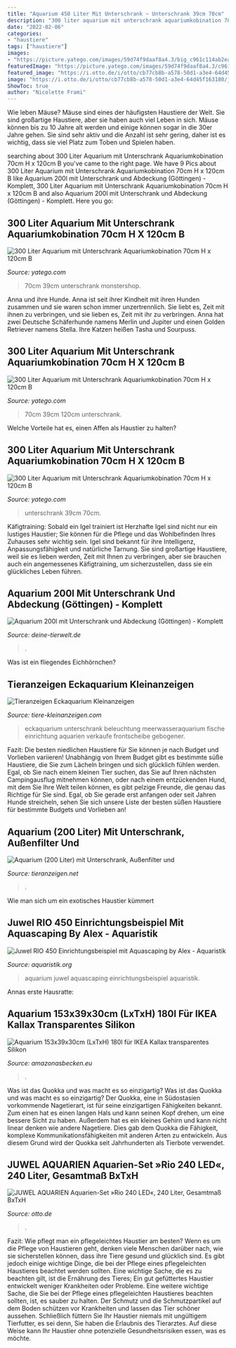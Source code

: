 ```yaml
---
title: "Aquarium 450 Liter Mit Unterschrank ~ Unterschrank 39cm 70cm"
description: "300 liter aquarium mit unterschrank aquariumkobination 70cm h x 120cm b"
date: "2022-02-06"
categories:
- "haustiere"
tags: ["haustiere"]
images:
- "https://picture.yatego.com/images/59d74f9daaf8a4.3/big_c961c114ab2eafc6642228334e76d61c-kqh/300-liter-aquarium-mit-unterschrank-aquariumkobination-70cm-h-x-120cm-b-x-39cm-t.jpg"
featuredImage: "https://picture.yatego.com/images/59d74f9daaf8a4.3/c961c114ab2eafc6642228334e76d61c-kqh/300-liter-aquarium-mit-unterschrank-aquariumkobination-70cm-h-x-120cm-b-x-39cm-t.jpg"
featured_image: "https://i.otto.de/i/otto/cb77cb8b-a578-50d1-a3e4-64d45f163180/juwel-aquarien-aquarien-set-rio-240-led-240-liter-gesamtmass-bxtxh-121x41x128-cm-schwarz.jpg?$formatz$"
image: "https://i.otto.de/i/otto/cb77cb8b-a578-50d1-a3e4-64d45f163180/juwel-aquarien-aquarien-set-rio-240-led-240-liter-gesamtmass-bxtxh-121x41x128-cm-schwarz.jpg?$formatz$"
ShowToc: true
author: "Nicolette Frami"
---
```



Wie leben Mäuse?
Mäuse sind eines der häufigsten Haustiere der Welt. Sie sind großartige Haustiere, aber sie haben auch viel Leben in sich. Mäuse können bis zu 10 Jahre alt werden und einige können sogar in die 30er Jahre gehen. Sie sind sehr aktiv und die Anzahl ist sehr gering, daher ist es wichtig, dass sie viel Platz zum Toben und Spielen haben.

	

		
searching about 300 Liter Aquarium mit Unterschrank Aquariumkobination 70cm H x 120cm B you've came to the right page. We have 9 Pics about 300 Liter Aquarium mit Unterschrank Aquariumkobination 70cm H x 120cm B like Aquarium 200l mit Unterschrank und Abdeckung (Göttingen) - Komplett, 300 Liter Aquarium mit Unterschrank Aquariumkobination 70cm H x 120cm B and also Aquarium 200l mit Unterschrank und Abdeckung (Göttingen) - Komplett. Here you go:
		
    
## 300 Liter Aquarium Mit Unterschrank Aquariumkobination 70cm H X 120cm B

<img loading=lazy src="https://picture.yatego.com/images/59d74f9daaf8a4.3/big_c961c114ab2eafc6642228334e76d61c-kqh/300-liter-aquarium-mit-unterschrank-aquariumkobination-70cm-h-x-120cm-b-x-39cm-t.jpg" onerror="this.onerror=null;this.src='https://tse1.mm.bing.net/th?id=OIP.ZmoIofpj7w0DUFNbj0OAmwHaHa&amp;pid=15.1';" alt="300 Liter Aquarium mit Unterschrank Aquariumkobination 70cm H x 120cm B">

_Source: yatego.com_

>70cm 39cm unterschrank monstershop. 

	

Anna und ihre Hunde.
Anna ist seit ihrer Kindheit mit ihren Hunden zusammen und sie waren schon immer unzertrennlich. Sie liebt es, Zeit mit ihnen zu verbringen, und sie lieben es, Zeit mit ihr zu verbringen. Anna hat zwei Deutsche Schäferhunde namens Merlin und Jupiter und einen Golden Retriever namens Stella. Ihre Katzen heißen Tasha und Sourpuss.

    
## 300 Liter Aquarium Mit Unterschrank Aquariumkobination 70cm H X 120cm B

<img loading=lazy src="https://picture.yatego.com/images/59d74f9daaf8a4.3/c961c114ab2eafc6642228334e76d61c-kqh/300-liter-aquarium-mit-unterschrank-aquariumkobination-70cm-h-x-120cm-b-x-39cm-t.jpg" onerror="this.onerror=null;this.src='https://tse4.mm.bing.net/th?id=OIP.857VHV1jKbQjGQTHG7AepQAAAA&amp;pid=15.1';" alt="300 Liter Aquarium mit Unterschrank Aquariumkobination 70cm H x 120cm B">

_Source: yatego.com_

>70cm 39cm 120cm unterschrank. 

	

Welche Vorteile hat es, einen Affen als Haustier zu halten?

    
## 300 Liter Aquarium Mit Unterschrank Aquariumkobination 70cm H X 120cm B

<img loading=lazy src="https://picture.yatego.com/images/59d74f9daaf8a4.3/big_ad3f377a5bcea34962be7553cb6fa8b7-kqh/300-liter-aquarium-mit-unterschrank-aquariumkobination-70cm-h-x-120cm-b-x-39cm-t.jpg" onerror="this.onerror=null;this.src='https://tse1.mm.bing.net/th?id=OIP.wJXJnGSAz6JNjn7ylxMKwwHaHa&amp;pid=15.1';" alt="300 Liter Aquarium mit Unterschrank Aquariumkobination 70cm H x 120cm B">

_Source: yatego.com_

>unterschrank 39cm 70cm. 

	

Käfigtraining: Sobald ein Igel trainiert ist
Herzhafte Igel sind nicht nur ein lustiges Haustier; Sie können für die Pflege und das Wohlbefinden Ihres Zuhauses sehr wichtig sein. Igel sind bekannt für ihre Intelligenz, Anpassungsfähigkeit und natürliche Tarnung. Sie sind großartige Haustiere, weil sie es lieben werden, Zeit mit Ihnen zu verbringen, aber sie brauchen auch ein angemessenes Käfigtraining, um sicherzustellen, dass sie ein glückliches Leben führen.

    
## Aquarium 200l Mit Unterschrank Und Abdeckung (Göttingen) - Komplett

<img loading=lazy src="https://www.deine-tierwelt.de/fotos/117639359_xl.jpg" onerror="this.onerror=null;this.src='https://tse2.mm.bing.net/th?id=OIP.V_9ljdyBqycxtuuOwE7F9wHaLj&amp;pid=15.1';" alt="Aquarium 200l mit Unterschrank und Abdeckung (Göttingen) - Komplett">

_Source: deine-tierwelt.de_

>. 

	

Was ist ein fliegendes Eichhörnchen?

    
## Tieranzeigen Eckaquarium Kleinanzeigen

<img loading=lazy src="https://www.tiere-kleinanzeigen.com/export/be51cc5cc68dbf6df3a6bd3b9d00f.jpg" onerror="this.onerror=null;this.src='https://tse1.mm.bing.net/th?id=OIP.dOAgi7RAO0EryuKAMpedsgHaFj&amp;pid=15.1';" alt="Tieranzeigen Eckaquarium Kleinanzeigen">

_Source: tiere-kleinanzeigen.com_

>eckaquarium unterschrank beleuchtung meerwasseraquarium fische einrichtung aquarien verkaufe frontscheibe gebogener. 

	

Fazit: Die besten niedlichen Haustiere für Sie können je nach Budget und Vorlieben variieren!
Unabhängig von Ihrem Budget gibt es bestimmte süße Haustiere, die Sie zum Lächeln bringen und sich glücklich fühlen werden. Egal, ob Sie nach einem kleinen Tier suchen, das Sie auf Ihren nächsten Campingausflug mitnehmen können, oder nach einem entzückenden Hund, mit dem Sie Ihre Welt teilen können, es gibt pelzige Freunde, die genau das Richtige für Sie sind. Egal, ob Sie gerade erst anfangen oder seit Jahren Hunde streicheln, sehen Sie sich unsere Liste der besten süßen Haustiere für bestimmte Budgets und Vorlieben an!

    
## Aquarium (200 Liter) Mit Unterschrank, Außenfilter Und

<img loading=lazy src="https://www.tieranzeigen.net/export/GG8Li1bpePE4.jpg" onerror="this.onerror=null;this.src='https://tse2.mm.bing.net/th?id=OIP.KAPah7nbPtk2f02yvW-gaQHaJ4&amp;pid=15.1';" alt="Aquarium (200 Liter) mit Unterschrank, Außenfilter und">

_Source: tieranzeigen.net_

>. 

	

Wie man sich um ein exotisches Haustier kümmert

    
## Juwel RIO 450 Einrichtungsbeispiel Mit Aquascaping By Alex - Aquaristik

<img loading=lazy src="https://www.aquaristik.org/wp-content/uploads/2018/04/Aquarium_Einrichtung021-768x576.jpg" onerror="this.onerror=null;this.src='https://tse1.mm.bing.net/th?id=OIP.smWx_DOvMxqzNWHfPC5mOgHaFj&amp;pid=15.1';" alt="Juwel RIO 450 Einrichtungsbeispiel mit Aquascaping by Alex - Aquaristik">

_Source: aquaristik.org_

>aquarium juwel aquascaping einrichtungsbeispiel aquaristik. 

	

Annas erste Hausratte:

    
## Aquarium 153x39x30cm (LxTxH) 180l Für IKEA Kallax Transparentes Silikon

<img loading=lazy src="https://amazonasbecken.eu/wp-content/uploads/2020/03/FB_IMG_1583076800170.jpg" onerror="this.onerror=null;this.src='https://tse3.mm.bing.net/th?id=OIP.zP-kacAFscFL7Ngd5vPjaQHaEK&amp;pid=15.1';" alt="Aquarium 153x39x30cm (LxTxH) 180l für IKEA Kallax transparentes Silikon">

_Source: amazonasbecken.eu_

>. 

	

Was ist das Quokka und was macht es so einzigartig?
Was ist das Quokka und was macht es so einzigartig?
Der Quokka, eine in Südostasien vorkommende Nagetierart, ist für seine einzigartigen Fähigkeiten bekannt. Zum einen hat es einen langen Hals und kann seinen Kopf drehen, um eine bessere Sicht zu haben. Außerdem hat es ein kleines Gehirn und kann nicht linear denken wie andere Nagetiere. Dies gab dem Quokka die Fähigkeit, komplexe Kommunikationsfähigkeiten mit anderen Arten zu entwickeln. Aus diesem Grund wird der Quokka seit Jahrhunderten als Tierbote verwendet.

    
## JUWEL AQUARIEN Aquarien-Set »Rio 240 LED«, 240 Liter, Gesamtmaß BxTxH

<img loading=lazy src="https://i.otto.de/i/otto/cb77cb8b-a578-50d1-a3e4-64d45f163180/juwel-aquarien-aquarien-set-rio-240-led-240-liter-gesamtmass-bxtxh-121x41x128-cm-schwarz.jpg?$formatz$" onerror="this.onerror=null;this.src='https://tse3.mm.bing.net/th?id=OIP.X3ukJSf0EL29RY0oY9IOxgHaIB&amp;pid=15.1';" alt="JUWEL AQUARIEN Aquarien-Set »Rio 240 LED«, 240 Liter, Gesamtmaß BxTxH">

_Source: otto.de_

>. 

	

Fazit: Wie pflegt man ein pflegeleichtes Haustier am besten?
Wenn es um die Pflege von Haustieren geht, denken viele Menschen darüber nach, wie sie sicherstellen können, dass ihre Tiere gesund und glücklich sind. Es gibt jedoch einige wichtige Dinge, die bei der Pflege eines pflegeleichten Haustieres beachtet werden sollten. Eine wichtige Sache, die es zu beachten gilt, ist die Ernährung des Tieres; Ein gut gefüttertes Haustier entwickelt weniger Krankheiten oder Probleme. Eine weitere wichtige Sache, die Sie bei der Pflege eines pflegeleichten Haustieres beachten sollten, ist, es sauber zu halten. Der Schmutz und die Schmutzpartikel auf dem Boden schützen vor Krankheiten und lassen das Tier schöner aussehen. Schließlich füttern Sie Ihr Haustier niemals mit ungültigem Tierfutter, es sei denn, Sie haben die Erlaubnis des Tierarztes. Auf diese Weise kann Ihr Haustier ohne potenzielle Gesundheitsrisiken essen, was es möchte.

